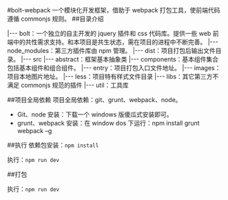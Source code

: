 #bolt-webpack
一个模块化开发框架，借助于 webpack 打包工具，使前端代码遵循 commonjs 规则。
##目录介绍

|--- bolt：一个独立的自主开发的 jquery 插件和 css 代码库。提供一些 web 前端中的共性需求支持。和本项目是共生状态，需在项目的进程中不断完善。
|--- node_modules：第三方插件库由 npm 管理。
|--- dist：项目打包后输出文件目录。
|--- src
   |--- abstract：框架基本抽象类
   |--- components：基本组件集合包括基本组件和组合组件。
   |--- entry：项目打包入口文件地址。
   |--- images：项目本地图片地址。
   |--- less：项目特有样式文件目录
   |--- libs：其它第三方不满足 commonjs 规范的插件
   |--- util：工具库

##项目全局依赖
项目全局依赖：git、grunt、webpack、node。

- Git、node 安装：下载一个 windows 版傻瓜式安装即可。
- grunt、webpack 安装：在 window dos 下运行：npm install grunt webpack –g

##执行
 依赖包安装：`npm install`

 执行：`npm run dev`

 ##打包

 执行：`npm run dev`